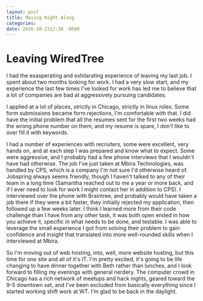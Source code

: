 ```yaml
---
layout: post
title: Moving Right Along
categories: 
date: 2016-10-2312:30 -0500
---
```


# Leaving WiredTree
I had the exasperating and exhilarating experience of leaving my last job. 
I spent about two months looking for work. I had a very slow start, and 
my experience the last few times I've looked for work has led me to believe
that a lot of companies are bad at aggressively pursuing candidates. 

I applied at a lot of places, strictly in Chicago, strictly in linux roles.
Some form submissions became form rejections, I'm comfortable with that. 
I did have the initial problem that all the resumes sent for the first two weeks
had the wrong phone number on them, and my resume is spare, I don't like to 
over fill it with keywords. 

I had a number of experiences with recruiters, some were excellent, very hands on,
and at each step I was prepared and know what to expect. Some were aggressive,
and I probably had a few phone interviews that I wouldn't have had otherwise. The job
I've just taken at Mbira Technologies, was handled by CPS, which is a company I'm not 
sure I'd otherwise heard of. Jobspring always seems friendly, though I haven't talked to
any of their team in a long time (Samantha reached out to me a year or more back, and if 
I ever need to look for work I might contact her in addition to CPS). I interviewed over 
the phone with Braintree, and probably would have taken a job there if they were a bit faster,
they initially rejected my application, then followed up a few weeks later. I think I learned
more from their code challenge than I have from any other task, it was both open ended in how
you achieve it, specific in what needs to be done, and testable. I was able to leverage the 
small experience I got from solving their problem to gain confidence and insight that translated
into more well-rounded skills when I interviewed at Mbira.

So I'm moving out of web hosting, into, well, more website hosting, but this time for one 
site and all of it's IT. I'm pretty excited, it's going to be life changing to have 
dinner together with Beth rather than lunches, and I look forward to filling my evenings
with general nerdery. The computer crowd in Chicago has a rich network of meetups and 
hack nights, geared toward the 9-5 downtown set, and I've been excluded from basically 
everything since I started working shift work at WT. I'm glad to be back in the daylight. 

